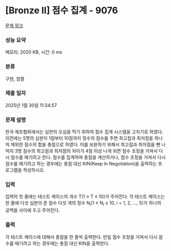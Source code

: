# [Bronze II] 점수 집계 - 9076 

[문제 링크](https://www.acmicpc.net/problem/9076) 

### 성능 요약

메모리: 2020 KB, 시간: 0 ms

### 분류

구현, 정렬

### 제출 일자

2025년 1월 30일 11:34:57

### 문제 설명

<p>한국 체조협회에서는 심판의 오심을 막기 위하여 점수 집계 시스템을 고치기로 하였다. 이전에는 5명의 심판이 1점부터 10점까지 정수의 점수를 주면 최고점과 최저점을 하나씩 제외한 점수의 합을 총점으로 하였다. 이를 보완하기 위해서 최고점과 최저점을 뺀 나머지 3명 점수의 최고점과 최저점의 차이가 4점 이상 나게 되면 점수 조정을 거쳐서 다시 점수를 매기려고 한다. 점수를 집계하여 총점을 계산하거나, 점수 조정을 거쳐서 다시 점수를 매기려고 하는 경우에는 총점 대신 KIN(Keep In Negotiation)을 출력하는 프로그램을 작성하시오.</p>

### 입력 

 <p>입력의 첫 줄에는 테스트 케이스의 개수 T(1 ≤ T ≤ 10)가 주어진다. 각 테스트 케이스는 한 줄에 다섯 심판이 준 점수 다섯 개의 정수 N<sub>i</sub>(1 ≤ N<sub>i</sub> ≤ 10, i = 1, 2, ..., 5)가 하나의 공백을 사이에 두고 주어진다.</p>

### 출력 

 <p>각 테스트 케이스에 대해서 총점을 한 줄씩 출력한다. 만일 점수 조정을 거쳐서 다시 점수를 매기려고 하는 경우에는 총점 대신 KIN을 출력한다.</p>

